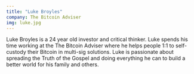 ```yaml
---
title: "Luke Broyles"
company: The Bitcoin Adviser
img: luke.jpg
---
```


Luke Broyles is a 24 year old investor and critical thinker. Luke spends his time working at the The Bitcoin Adviser where he helps people 1:1 to self-custody their Bitcoin in multi-sig solutions. Luke is passionate about spreading the Truth of the Gospel and doing everything he can to build a better world for his family and others.

